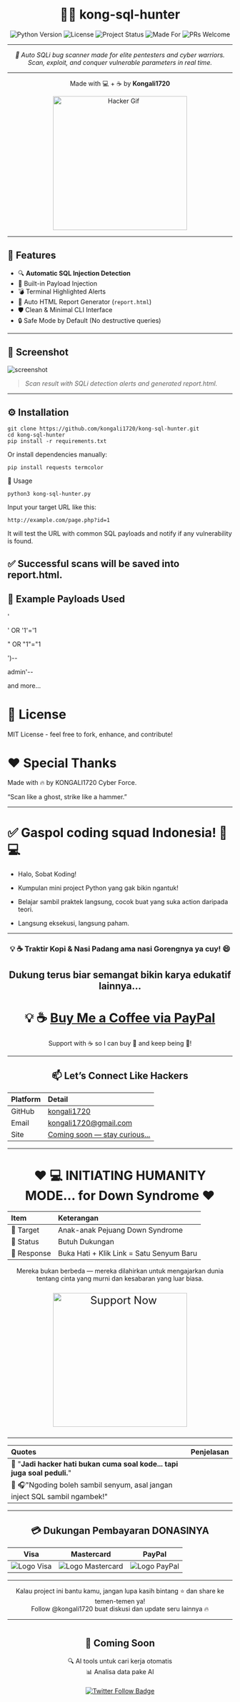 <h1 align="center">🕵️‍♂️ kong-sql-hunter</h1>

<p align="center">
  <img src="https://img.shields.io/badge/Python-3.8%2B-blue.svg" alt="Python Version" />
  <img src="https://img.shields.io/badge/License-MIT-green.svg" alt="License" />
  <img src="https://img.shields.io/badge/Status-Active-brightgreen.svg" alt="Project Status" />
  <img src="https://img.shields.io/badge/Made%20for-KONGALI1720-orange.svg" alt="Made For" />
  <img src="https://img.shields.io/badge/PRs-Welcome-blue.svg" alt="PRs Welcome" />
</p>

---

<p align="center"><em>
🧠 Auto SQLi bug scanner made for elite pentesters and cyber warriors.  
Scan, exploit, and conquer vulnerable parameters in real time.
</em></p>

---

<p align="center">
  Made with 💻 + ☕ by <b>Kongali1720</b>
</p>

<p align="center">
  <img src="https://media.giphy.com/media/v1.Y2lkPWVjZjA1ZTQ3bHlycGswcGk5Z2VlZmVxbnhxazAwaHN1Yzd4aTA0Y3YyMzcyZ3pzNSZlcD12MV9naWZzX3JlbGF0ZWQmY3Q9Zw/N7diFCWqpxwB01Cbqi/giphy.gif" alt="Hacker Gif" height="300" />
</p>



---

## 🚀 Features

- 🔍 **Automatic SQL Injection Detection**
- 🧬 Built-in Payload Injection
- 💣 Terminal Highlighted Alerts
- 📄 Auto HTML Report Generator (`report.html`)
- 🛡️ Clean & Minimal CLI Interface
- 🔒 Safe Mode by Default (No destructive queries)

---

## 📸 Screenshot

![screenshot](https://user-images.githubusercontent.com/123456789/placeholder.png)
> *Scan result with SQLi detection alerts and generated report.html.*

---

## ⚙️ Installation

    git clone https://github.com/kongali1720/kong-sql-hunter.git
    cd kong-sql-hunter
    pip install -r requirements.txt

Or install dependencies manually:

    pip install requests termcolor

🧪 Usage

    python3 kong-sql-hunter.py

Input your target URL like this:

    http://example.com/page.php?id=1

It will test the URL with common SQL payloads and notify if any vulnerability is found.

## ✅ Successful scans will be saved into report.html.

## 📁 Example Payloads Used

  '

  ' OR '1'='1

  " OR "1"="1

  ')--

  admin'--

and more...

# 📜 License
  
  MIT License - feel free to fork, enhance, and contribute!

# ❤️ Special Thanks
  Made with 🔥 by KONGALI1720 Cyber Force.

  “Scan like a ghost, strike like a hammer.”

---

# ✅ Gaspol coding squad Indonesia! 🚀💻

- Halo, Sobat Koding!

- Kumpulan mini project Python yang gak bikin ngantuk!

- Belajar sambil praktek langsung, cocok buat yang suka action daripada teori.

- Langsung eksekusi, langsung paham.

---

<h3 align="center">💡 ☕ Traktir Kopi & Nasi Padang ama nasi Gorengnya ya cuy! 😄</h3>

<div align="center">

## Dukung terus biar semangat bikin karya edukatif lainnya...

# 💡 ☕  [Buy Me a Coffee via PayPal](https://www.paypal.com/paypalme/bungtempong99)  

Support with ☕ so I can buy 🍜 and keep being 🧠!

---

<h2>📫 Let’s Connect Like Hackers</h2>

| Platform | Detail |
|:--------|:-------|
| GitHub  | [kongali1720](https://github.com/kongali1720) |
| Email   | [kongali1720@gmail.com](mailto:kongali1720@gmail.com) |
| Site    | [Coming soon — stay curious... ](https://kongali1720.github.io)|

---

# ❤️  💻 INITIATING HUMANITY MODE... for Down Syndrome ❤️
| Item        | Keterangan |
|:------------|:-----------|
| 🎯 Target   | Anak-anak Pejuang Down Syndrome |
| 📡 Status   | Butuh Dukungan |
| 🧠 Response | Buka Hati + Klik Link = Satu Senyum Baru |

  Mereka bukan berbeda — mereka dilahirkan untuk mengajarkan dunia tentang cinta yang murni dan kesabaran yang luar biasa.

<p align="center" style="font-size: 1.5rem;">
  <a href="https://mydonation4ds.github.io/" target="_blank" style="display: inline-block;">
    <img 
      src="https://img.shields.io/badge/SUPPORT--NOW-%23FF6600?style=for-the-badge&logo=heart&logoColor=white&labelColor=white&color=FF6600" 
      alt="Support Now" 
      style="width: 300px; height: auto;" 
    />
  </a>
</p>

---

| Quotes | Penjelasan |
|:-------|:-----------|
| 🧡 "**Jadi hacker hati bukan cuma soal kode... tapi juga soal peduli.**" |  |
| 🧠 🎧"Ngoding boleh sambil senyum, asal jangan inject SQL sambil ngambek!" |  |


---

  <section id="dukungan-pembayaran">
    <h2>💳 Dukungan Pembayaran DONASINYA </h2>
    <table class="payment" aria-label="Metode Pembayaran">
      <thead>
        <tr>
          <th>Visa</th>
          <th>Mastercard</th>
          <th>PayPal</th>
        </tr>
      </thead>
      <tbody>
        <tr>
          <td><img src="https://upload.wikimedia.org/wikipedia/commons/thumb/4/41/Visa_Logo.png/120px-Visa_Logo.png" alt="Logo Visa" /></td>
          <td><img src="https://upload.wikimedia.org/wikipedia/commons/thumb/2/2a/Mastercard-logo.svg/120px-Mastercard-logo.svg.png" alt="Logo Mastercard" /></td>
          <td><img src="https://upload.wikimedia.org/wikipedia/commons/thumb/3/39/PayPal_logo.svg/120px-PayPal_logo.svg.png" alt="Logo PayPal" /></td>
        </tr>
      </tbody>
    </table>
  </section>

---

Kalau project ini bantu kamu, jangan lupa kasih bintang ⭐ dan share ke temen-temen ya!  
Follow @kongali1720 buat diskusi dan update seru lainnya 🔥

---
<section id="coming-soon" style="text-align: center; margin-top: 40px;">
  <h2>🧪 Coming Soon</h2>
  <ul style="list-style: none; padding-left: 0;">
    <li>🔍 AI tools untuk cari kerja otomatis</li>
    <li>📊 Analisa data pake AI</li>
  </ul>
</section>

<div class="twitter-badge" style="text-align: center; margin-top: 20px;">
  <a href="https://twitter.com/kongali1720" target="_blank" rel="noopener noreferrer" aria-label="Follow kongali1720 on Twitter">
    <img src="https://img.shields.io/twitter/follow/kongali1720?style=social" alt="Twitter Follow Badge" />
  </a>
</div>

<footer>


